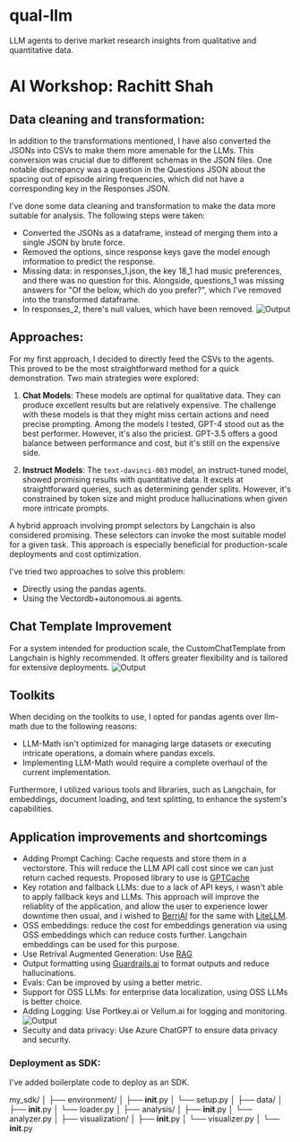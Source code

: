 # qual-llm
LLM agents to derive market research insights from qualitative and quantitative data.

# AI Workshop: Rachitt Shah 

## Data cleaning and transformation:
In addition to the transformations mentioned, I have also converted the JSONs into CSVs to make them more amenable for the LLMs. This conversion was crucial due to different schemas in the JSON files. One notable discrepancy was a question in the Questions JSON about the spacing out of episode airing frequencies, which did not have a corresponding key in the Responses JSON.


I've done some data cleaning and transformation to make the data more suitable for analysis. The following steps were taken:

- Converted the JSONs as a dataframe, instead of merging them into a single JSON by brute force.
- Removed the options, since response keys gave the model enough information to predict the response.
- Missing data: in responses_1.json, the key 18_1 had  music preferences, and there was no question for this. Alongside, questions_1 was missing answers for "Of the below, which do you prefer?", which I've removed into the transformed dataframe.
- In responses_2, there's null values, which have been removed.
![Output](class_diagram.svg)

## Approaches:
For my first approach, I decided to directly feed the CSVs to the agents. This proved to be the most straightforward method for a quick demonstration. Two main strategies were explored:

1. **Chat Models**: These models are optimal for qualitative data. They can produce excellent results but are relatively expensive. The challenge with these models is that they might miss certain actions and need precise prompting. Among the models I tested, GPT-4 stood out as the best performer. However, it's also the priciest. GPT-3.5 offers a good balance between performance and cost, but it's still on the expensive side.

2. **Instruct Models**: The `text-davinci-003` model, an instruct-tuned model, showed promising results with quantitative data. It excels at straightforward queries, such as determining gender splits. However, it's constrained by token size and might produce hallucinations when given more intricate prompts.

A hybrid approach involving prompt selectors by Langchain is also considered promising. These selectors can invoke the most suitable model for a given task. This approach is especially beneficial for production-scale deployments and cost optimization.


I've tried two approaches to solve this problem:

- Directly using the pandas agents.
- Using the Vectordb+autonomous.ai agents.

## Chat Template Improvement
For a system intended for production scale, the CustomChatTemplate from Langchain is highly recommended. It offers greater flexibility and is tailored for extensive deployments.
![Output](flowchart.svg)

## Toolkits
When deciding on the toolkits to use, I opted for pandas agents over llm-math due to the following reasons:

- LLM-Math isn't optimized for managing large datasets or executing intricate operations, a domain where pandas excels.
- Implementing LLM-Math would require a complete overhaul of the current implementation.

Furthermore, I utilized various tools and libraries, such as Langchain, for embeddings, document loading, and text splitting, to enhance the system's capabilities.


## Application improvements and shortcomings


- Adding Prompt Caching: Cache requests and store them in a vectorstore. This will reduce the LLM API call cost since we can just return cached requests. Proposed library to use is [GPTCache](https://github.com/zilliztech/GPTCache)
- Key rotation and fallback LLMs: due to a lack of API keys, i wasn't able to apply fallback keys and LLMs. This approach will improve the reliablity of the application, and allow the user to experience lower downtime then usual, and i wished to [BerriAI](https://github.com/BerriAI/reliableGPT) for the same with [LiteLLM](https://github.com/BerriAI/litellm).
- OSS embeddings: reduce the cost for embeddings generation via using OSS embeddings which can reduce costs further. Langchain embeddings can be used for this purpose.
- Use Retrival Augmented Generation: Use [RAG](https://github.com/explodinggradients/ragas)
- Output formatting using [Guardrails.ai](https://docs.getguardrails.ai/) to format outputs and reduce hallucinations.
- Evals: Can be improved by using a better metric.
- Support for OSS LLMs: for enterprise data localization, using OSS LLMs is better choice.
- Adding Logging: Use Portkey.ai or Vellum.ai for logging and monitoring.
![Output](logs.png)
- Secuity and data privacy: Use Azure ChatGPT to ensure data privacy and security.

### Deployment as SDK:

I've added boilerplate code to deploy as an SDK.

my_sdk/
│
├── environment/
│   ├── __init__.py
│   └── setup.py
│
├── data/
│   ├── __init__.py
│   └── loader.py
│
├── analysis/
│   ├── __init__.py
│   └── analyzer.py
│
├── visualization/
│   ├── __init__.py
│   └── visualizer.py
│
└── __init__.py

